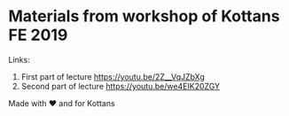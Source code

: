 # Materials from workshop of Kottans FE 2019

Links:

1. First part of lecture https://youtu.be/2Z__VqJZbXg
2. Second part of lecture https://youtu.be/we4EIK20ZGY

Made with :heart: and for Kottans

